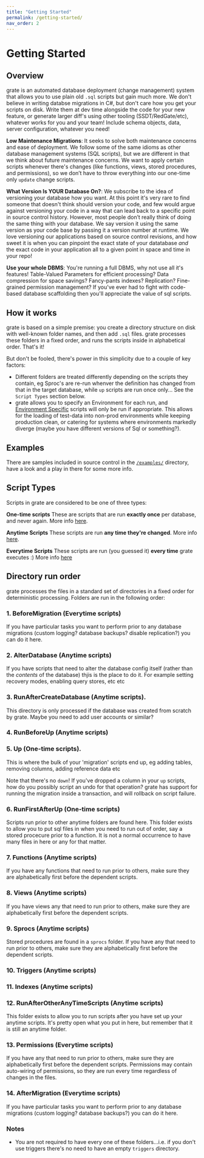 ```yaml
---
title: "Getting Started"
permalink: /getting-started/
nav_order: 2
---
```


# Getting Started

## Overview

grate is an automated database deployment (change management) system that allows you to use plain old `.sql` scripts but gain much more.  We don't believe in writing databse migrations in C#, but don't care how you get your scripts on disk.  Write them at dev time alongside the code for your new feature, or generate larger diff's using other tooling (SSDT/RedGate/etc), whatever works for you and your team!  Include schema objects, data, server configuration, whatever you need!

**Low Maintenance Migrations**: It seeks to solve both maintenance concerns and ease of deployment. We follow some of the same idioms as other database management systems (SQL scripts), but we are different in that we think about future maintenance concerns. We want to apply certain scripts whenever there's changes (like functions, views, stored procedures, and permissions), so we don’t have to throw everything into our one-time only `update` change scripts.

**What Version Is YOUR Database On?**: We subscribe to the idea of versioning your database how you want. At this point it's very rare to find someone that doesn't think should version your code, and few would argue against versioning your code in a way that can lead back to a specific point in source control history. However, most people don’t really think of doing the same thing with your database. We say version it using the same version as your code base by passing it a version number at runtime.  We love versioning our applications based on source control revisions, and how sweet it is when you can pinpoint the exact state of your datatabase _and_ the exact code in your application all to a given point in space and time in your repo!

**Use your whole DBMS**: You're running a full DBMS, why not use all it's features!  Table-Valued Parameters for efficient processing? Data compression for space savings?  Fancy-pants indexes?  Replication? Fine-grained permission management?  If you've ever had to fight with code-based database scaffolding then you'll appreciate the value of sql scripts.

## How it works

grate is based on a simple premise: you create a directory structure on disk with well-known folder names, and then add `.sql` files.  grate processes these folders in a fixed order, and runs the scripts inside in alphabetical order.  That's it!

But don't be fooled, there's power in this simplicity due to a couple of key factors:
- Different folders are treated differently depending on the scripts they contain, eg Sproc's are re-run whenver the definition has changed from that in the target database, while `up` scripts are run once only... See the `Script Types` section below.
- grate allows you to specify an Environment for each run, and [Environment Specific](EnvironmentScripts.md) scripts will only be run if appropriate.  This allows for the loading of test-data into non-prod environments while keeping production clean, or catering for systems where environments markedly diverge (maybe you have different versions of Sql or something?).

## Examples

There are samples included in source control in the [`/examples/`](https://github.com/erikbra/grates/examples) directory, have a look and a play in there for some more info.

## Script Types

Scripts in grate are considered to be one of three types:

**One-time scripts**
These are scripts that are run **exactly once** per database, and never again.  More info [here](ScriptTypes/OneTimeScripts.md).

**Anytime Scripts**
These scripts are run **any time they're changed**.  More info [here](ScriptTypes/AnytimeScripts.md).

**Everytime Scripts**
These scripts are run (you guessed it) **every time** grate executes :)  More info [here](ScriptTypes/EverytimeScripts.md)

## Directory run order

grate processes the files in a standard set of directories in a fixed order for deterministic processing.  Folders are run in the following order:

### 1. BeforeMigration (Everytime scripts)
If you have particular tasks you want to perform prior to any database migrations (custom logging? database backups? disable replication?) you can do it here.

### 2. AlterDatabase (Anytime scripts)
If you have scripts that need to alter the database config itself (rather than the _contents_ of the database) thjis is the place to do it.  For example setting recovery modes, enabling query stores, etc etc

### 3. RunAfterCreateDatabase (Anytime scripts).
This directory is only processed if the database was created from scratch by grate.  Maybe you need to add user accounts or similar?

### 4. RunBeforeUp (Anytime scripts)

### 5. Up (One-time scripts).  
This is where the bulk of your 'migration' scripts end up, eg adding tables, removing columns, adding reference data etc

Note that there's no `down`!  If you've dropped a column in your `up` scripts, how do you possibly script an undo for that operation?  grate has support for running the migration inside a transaction, and will rollback on script failure.

### 6. RunFirstAfterUp (One-time scripts)
Scripts run prior to other anytime folders are found here. This folder exists to allow you to put sql files in when you need to run out of order, say a stored procecure prior to a function. It is not a normal occurrence to have many files in here or any for that matter.

### 7. Functions (Anytime scripts)
If you have any functions that need to run prior to others, make sure they are alphabetically first before the dependent scripts.

### 8. Views (Anytime scripts)
If you have views any that need to run prior to others, make sure they are alphabetically first before the dependent scripts.

### 9. Sprocs (Anytime scripts)
Stored procedures are found in a `sprocs` folder. If you have any that need to run prior to others, make sure they are alphabetically first before the dependent scripts.

### 10. Triggers (Anytime scripts)

### 11. Indexes (Anytime scripts)

### 12. RunAfterOtherAnyTimeScripts (Anytime scripts)
This folder exists to allow you to run scripts after you have set up your anytime scripts. It's pretty open what you put in here, but remember that it is still an anytime folder.

### 13. Permissions (Everytime scripts)
If you have any that need to run prior to others, make sure they are alphabetically first before the dependent scripts.
Permissions may contain auto-wiring of permissions, so they are run every time regardless of changes in the files.

### 14. AfterMigration (Everytime scripts)
If you have particular tasks you want to perform prior to any database migrations (custom logging? database backups?) you can do it here.

### Notes
- You are not required to have every one of these folders...i.e. if you don't use triggers there's no need to have an empty     `triggers` directory.